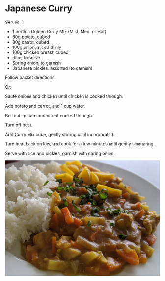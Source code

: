 # Japanese Curry

Serves: 1

* 1 portion Golden Curry Mix (Mild, Med, or Hot)
* 80g potato, cubed
* 80g carrot, cubed
* 100g onion, sliced thinly
* 100g chicken breast, cubed
* Rice, to serve
* Spring onion, to garnish
* Japanese pickles, assorted (to garnish)

Follow packet directions. 

Or:

Saute onions and chicken until chicken is cooked through. 

Add potato and carrot, and 1 cup water. 

Boil until potato and carrot cooked through. 

Turn off heat. 

Add Curry Mix cube, gently stirring until incorporated. 

Turn heat back on low, and cook for a few minutes until gently simmering. 

Serve with rice and pickles, garnish with spring onion. 

![Japanese Curry](media/japanese_curry.jpg)
